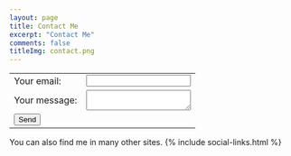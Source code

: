 ```yaml
---
layout: page
title: Contact Me
excerpt: "Contact Me"
comments: false
titleImg: contact.png
---
```


<!-- modify this form HTML and place wherever you want your form -->
<form
  action="https://formspree.io/xdoendyz"
  method="POST"
>
<table>
<tr>
<td align="left">
  <label>
    Your email:
  </label>
  </td>
  <td align="right">
  <input type="text" name="_replyto" style="width: 100%;">
  </td>
  </tr>
<tr>
<td align="left">
 <label>
    Your message:
  </label>
</td>
  <td align="right">
<textarea name="message"     style="width: 100%;"
></textarea>
</td>
</tr>
<tr>
<td colspan="2"> <button class="btn btn-info" type="submit">Send</button></td>
</tr>
</table>
</form>
You can also find me in many other sites.
{% include social-links.html %}
